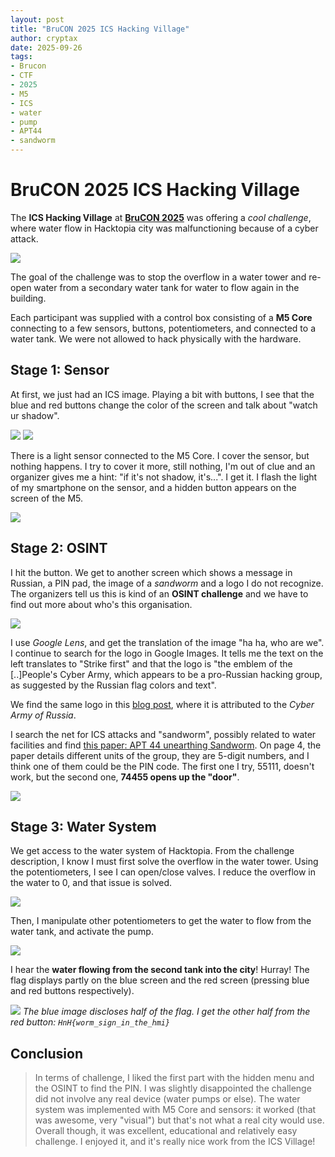 ```yaml
---
layout: post
title: "BruCON 2025 ICS Hacking Village"
author: cryptax
date: 2025-09-26
tags:
- Brucon
- CTF
- 2025
- M5
- ICS
- water
- pump
- APT44
- sandworm
---
```


# BruCON 2025 ICS Hacking Village

The **ICS Hacking Village** at [**BruCON 2025**](https://brucon.org) was offering a *cool challenge*, 
where water flow in Hacktopia city was malfunctioning because of a 
cyber attack.

![](/images/brucon2025-ics-village.jpg)

The goal of the challenge was to stop the overflow in a water tower
and re-open water from a secondary water tank for water to 
flow again in the building.

Each participant was supplied with a control box consisting of a **M5 Core** connecting to a few sensors, buttons, potentiometers, and connected to 
a water tank. We were not allowed to hack physically with the hardware.

## Stage 1: Sensor

At first, we just had an ICS image. Playing a bit with buttons, I see that the blue and red buttons change the color of the screen and talk about "watch ur shadow". 

![](/images/brucon2025-red.jpg)
![](/images/brucon2025-blue.jpg)

There is a light sensor connected to the M5 Core. I cover the sensor, but nothing happens. I try to cover it more, still nothing, I'm 
out of clue and an organizer gives me a hint: "if it's not shadow, it's...". I get it. I flash the light of my smartphone on the sensor, and
a hidden button appears on the screen of the M5.

![](/images/brucon2025-light.jpg)


## Stage 2: OSINT

I hit the button. We get to another screen which shows a message in Russian, a PIN pad, the image of a *sandworm* and a logo I do not recognize. The organizers tell us this is kind of an **OSINT challenge** and we have to find out more about who's this organisation.

![](/images/brucon2025-pin.jpg)

I use *Google Lens*, and get the translation of the image "ha ha, who are we". I continue to search for the logo in Google Images. It tells me the text on the left translates to "Strike first" and that the logo is "the emblem of the [..]People's Cyber Army, which appears to be a pro-Russian hacking group, as suggested by the Russian flag colors and text".

We find the same logo in this [blog post](https://medium.com/@PJ04857920/cyber-army-of-russia-ddos-tool-3b3050419225), where it is attributed to the *Cyber Army of Russia*.

I search the net for ICS attacks and "sandworm", possibly related to water facilities and find [this paper: APT 44 unearthing Sandworm](https://services.google.com/fh/files/misc/apt44-unearthing-sandworm.pdf). On page 4, the paper details different units of the group, they are 5-digit numbers, and I think one of them could be the PIN code. The first one I try, 55111, doesn't work, but the second one, **74455 opens up the "door"**.

![](/images/brucon2025-apt44.png)

## Stage 3: Water System

We get access to the water system of Hacktopia. From the challenge description, I know I must first solve the overflow in the water tower. Using the potentiometers, I see I can open/close valves. I reduce the overflow in the water to 0, and that issue is solved.

![](/images/brucon2025-tower.png)

Then, I manipulate other potentiometers to get the water to flow from the water tank, and activate the pump.

![](/images/brucon2025-pump.png)

I hear the **water flowing from the second tank into the city**! Hurray!
The flag displays partly on the blue screen and the red screen (pressing blue and red buttons respectively).

![](/images/brucon2025-flagblue.png)
*The blue image discloses half of the flag. I get the other half from the red button: `HnH{worm_sign_in_the_hmi}`*

## Conclusion

> In terms of challenge, I liked the first part with the hidden menu and the OSINT to find the PIN.
> I was slightly disappointed the challenge did not involve any real device (water pumps or else). The water system was implemented with M5 Core and sensors: it worked (that was awesome, very "visual") but that's not what a real city would use.
> Overall though, it was excellent, educational and relatively easy challenge. I enjoyed it, and it's really nice work from the ICS Village!